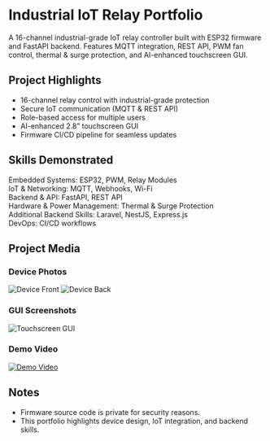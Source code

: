 # Industrial IoT Relay Portfolio

A 16-channel industrial-grade IoT relay controller built with ESP32 firmware and FastAPI backend. Features MQTT integration, REST API, PWM fan control, thermal & surge protection, and AI-enhanced touchscreen GUI.

## Project Highlights
- 16-channel relay control with industrial-grade protection
- Secure IoT communication (MQTT & REST API)
- Role-based access for multiple users
- AI-enhanced 2.8” touchscreen GUI
- Firmware CI/CD pipeline for seamless updates

## Skills Demonstrated
Embedded Systems: ESP32, PWM, Relay Modules  
IoT & Networking: MQTT, Webhooks, Wi-Fi  
Backend & API: FastAPI, REST API  
Hardware & Power Management: Thermal & Surge Protection  
Additional Backend Skills: Laravel, NestJS, Express.js  
DevOps: CI/CD workflows

## Project Media

### Device Photos
![Device Front](docs/device_front.jpg)
![Device Back](docs/device_back.jpg)

### GUI Screenshots
![Touchscreen GUI](docs/gui_screenshot.jpg)

### Demo Video
[![Demo Video](docs/demo_thumbnail.jpg)](docs/demo.mp4)

## Notes
- Firmware source code is private for security reasons.
- This portfolio highlights device design, IoT integration, and backend skills.
